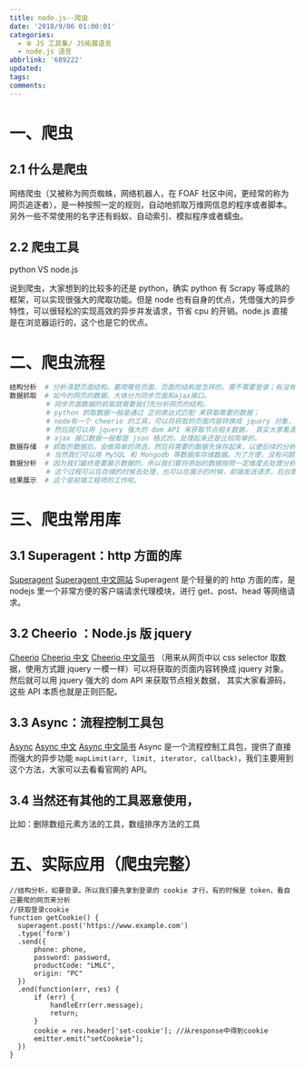 ```yaml
---
title: node.js--爬虫
date: '2018/9/06 01:00:01'
categories:
  - ⑧ JS 工具集/ JS拓展语言
  - node.js 语言
abbrlink: '689222'
updated:
tags:
comments:
---
```


# 一、爬虫

## 2.1 什么是爬虫

网络爬虫（又被称为网页蜘蛛，网络机器人，在 FOAF 社区中间，更经常的称为网页追逐者），是一种按照一定的规则，自动地抓取万维网信息的程序或者脚本。另外一些不常使用的名字还有蚂蚁、自动索引、模拟程序或者蠕虫。

## 2.2 爬虫工具

python  VS node.js

说到爬虫，大家想到的比较多的还是 python，确实 python 有 Scrapy 等成熟的框架，可以实现很强大的爬取功能。但是 node 也有自身的优点，凭借强大的异步特性，可以很轻松的实现高效的异步并发请求，节省 cpu 的开销。node.js 直接是在浏览器运行的，这个也是它的优点。

# 二、爬虫流程

```bash
结构分析  # 分析清楚页面结构，要爬哪些页面，页面的结构是怎样的，需不需要登录；有没有ajax接口，返回什么样的数据等。
数据抓取  # 如今的网页的数据，大体分为同步页面和ajax接口。
         # 同步页面数据的抓取就需要我们先分析网页的结构，
         # python 抓取数据一般是通过 正则表达式匹配 来获取需要的数据；
         # node有一个 cheerio 的工具，可以将获取的页面内容转换成 jquery 对象，
         # 然后就可以用 jquery 强大的 dom API 来获取节点相关数据， 其实大家看源码，这些 API 本质也就是正则匹配。
         # ajax 接口数据一般都是 json 格式的，处理起来还是比较简单的。
数据存储  # 抓取的数据后，会做简单的筛选，然后将需要的数据先保存起来，以便后续的分析处理。
         # 当然我们可以用 MySQL 和 Mongodb 等数据库存储数据。为了方便，没有问题的话也可以直接采用文件存储。
数据分析  # 因为我们最终是要展示数据的，所以我们要将原始的数据按照一定维度去处理分析，然后返回给客户端。
         # 这个过程可以在存储的时候去处理，也可以在展示的时候，前端发送请求，后台取出存储的数据再处理。
结果展示  # 这个是前端工程师的工作啦。
```

# 三、爬虫常用库

## 3.1 Superagent：http 方面的库

[Superagent](http://visionmedia.github.io/superagent/)
[Superagent 中文网站](https://cnodejs.org/topic/5378720ed6e2d16149fa16bd)
Superagent 是个轻量的的 http 方面的库，是 nodejs 里一个非常方便的客户端请求代理模块，进行 get、post、head 等网络请求。

## 3.2 Cheerio ：Node.js 版 jquery

[Cheerio](https://github.com/cheeriojs/cheerio)
[Cheerio 中文](https://cnodejs.org/topic/5203a71844e76d216a727d2e)
[Cheerio 中文简书](https://www.jianshu.com/p/629a81b4e013)
（用来从网页中以 css selector 取数据，使用方式跟 jquery 一模一样）可以将获取的页面内容转换成 jquery 对象。
然后就可以用 jquery 强大的 dom API 来获取节点相关数据， 其实大家看源码，这些 API 本质也就是正则匹配。

## 3.3 Async：流程控制工具包

[Async](https://github.com/caolan/async)
[Async 中文](https://cnodejs.org/topic/56f6588387688ffc6e356e87)
[Async 中文简书](https://www.jianshu.com/p/498813629a03)
Async 是一个流程控制工具包，提供了直接而强大的异步功能 `mapLimit(arr, limit, iterator, callback)`，我们主要用到这个方法，大家可以去看看官网的 API。

## 3.4 当然还有其他的工具恶意使用，

比如：删除数组元素方法的工具，数组排序方法的工具

# 五、实际应用（爬虫完整）

```JS
//结构分析，如要登录。所以我们要先拿到登录的 cookie 才行，有的时候是 token，看自己要爬的网页来分析
//获取登录cookie
function getCookie() {
  superagent.post('https://www.example.com')
  .type('form')
  .send({
      phone: phone,
      password: password,
      productCode: "LMLC",
      origin: "PC"
  })
  .end(function(err, res) {
      if (err) {
          handleErr(err.message);
          return;
      }
      cookie = res.header['set-cookie']; //从response中得到cookie
      emitter.emit("setCookeie");
  })
}
```